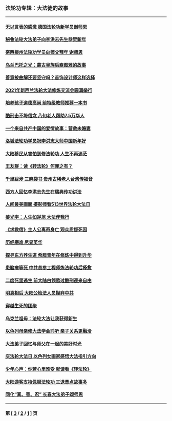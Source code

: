 ### 法轮功专辑：大法徒的故事
---
#### [无以言表的感激 德国法轮功新学员谢师恩](../../pages/nf1147481/n13543790.md?03160430) 
#### [秘鲁法轮大法弟子向李洪志先生恭贺新年](../../pages/nf1147481/n13540182.md?03160430) 
#### [密西根州法轮功学员向师父拜年 谢师恩](../../pages/nf1147481/n13538183.md?03160430) 
#### [乌兰巴托之光：蒙古皇族后裔图雅的故事](../../pages/nf1147481/n13155759.md?03160430) 
#### [善意被曲解还要坚守吗？首饰设计师这样选择](../../pages/nf1147481/n13077575.md?03160430) 
#### [2021年新西兰法轮大法修炼交流会圆满举行](../../pages/nf1147481/n13033149.md?03160430) 
#### [培养孩子道德高尚 前特级教师推荐一本书](../../pages/nf1147481/n12938640.md?03160430) 
#### [酷刑击不垮信念 八旬老人帮助7.5万华人](../../pages/nf1147481/n12880712.md?03160430) 
#### [一个来自共产中国的爱情故事：营救未婚妻](../../pages/nf1147481/n12778386.md?03160430) 
#### [洛城法轮功学员祝李洪志大师中国新年好](../../pages/nf1147481/n12724685.md?03160430) 
#### [大陆移民从害怕到修法轮功 人生不再迷茫](../../pages/nf1147481/n12414325.md?03160430) 
#### [王友群：读《转法轮》何罪之有？](../../pages/nf1147481/n12408647.md?03160430) 
#### [千里跋涉 三麻袋书 贵州古稀老人台湾传福音](../../pages/nf1147481/n12198750.md?03160430) 
#### [西方人回忆李洪志先生在瑞典传功讲法](../../pages/nf1147481/n12099607.md?03160430) 
#### [人间最美画面 摄影师看513世界法轮大法日](../../pages/nf1147481/n12094118.md?03160430) 
#### [姜光宇：人生如逆旅 大法伴我行](../../pages/nf1147481/n12088664.md?03160430) 
#### [《求救信》主人公离奇身亡 观众质疑死因](../../pages/nf1147481/n11845215.md?03160430) 
#### [历经磨难 尽显英华](../../pages/nf1147481/n11723297.md?03160430) 
#### [探寻东方养生道 希腊青年在修炼中得到升华](../../pages/nf1147481/n11494502.md?03160430) 
#### [患脑瘤等死 中共总参工程师炼法轮功后痊愈](../../pages/nf1147481/n11466682.md?03160430) 
#### [二度死里逃生 前大陆白领熬过酷刑迎来自由](../../pages/nf1147481/n11368594.md?03160430) 
#### [明真相后 大陆公检法人员抛弃中共](../../pages/nf1147481/n11358618.md?03160430) 
#### [穿越生死的团聚](../../pages/nf1147481/n11258922.md?03160430) 
#### [乌克兰祖母：法轮大法让我获得新生](../../pages/nf1147481/n11269457.md?03160430) 
#### [以色列母亲修大法学会聆听 亲子关系更融洽](../../pages/nf1147481/n11268195.md?03160430) 
#### [大法弟子回忆与师父在一起的美好时光](../../pages/nf1147481/n11267759.md?03160430) 
#### [庆法轮大法日 以色列女画家感悟大法指引方向](../../pages/nf1147481/n11267735.md?03160430) 
#### [少年心声：你若心里难受 就请看《转法轮》](../../pages/nf1147481/n11267496.md?03160430) 
#### [大陆游客支持佩服法轮功 三退景点故事多](../../pages/nf1147481/n11267378.md?03160430) 
#### [同化“真、善、忍” 长春大法弟子颂师恩](../../pages/nf1147481/n11266497.md?03160430) 

---
#### 第 [ [3](./3.md?03160430) / [2](./2.md?03160430) / [1](./1.md?03160430) ] 页
